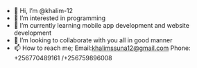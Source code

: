 - 👋 Hi, I’m @khalim-12
- 👀 I’m interested in programming
- 🌱 I’m currently learning mobile app development and website development
- 💞️ I’m looking to collaborate with you all in good manner
- 📫 How to reach me; Email:khalimssuna12@gmail.com Phone: +256770489161 /+256759896008


